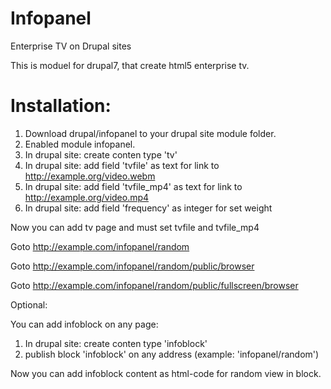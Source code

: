 Infopanel
=========

Enterprise TV on Drupal sites

This is moduel for drupal7, that create html5 enterprise tv.

Installation:
=============

1. Download drupal/infopanel to your drupal site module folder.
2. Enabled module infopanel.
3. In drupal site: create conten type 'tv'
4. In drupal site: add field 'tvfile' as text for link to http://example.org/video.webm
5. In drupal site: add field 'tvfile_mp4' as text for link to http://example.org/video.mp4
6. In drupal site: add field 'frequency' as integer for set weight

Now you can add tv page and must set tvfile and tvfile_mp4

Goto http://example.com/infopanel/random

Goto http://example.com/infopanel/random/public/browser

Goto http://example.com/infopanel/random/public/fullscreen/browser

Optional:

You can add infoblock on any page:

1. In drupal site: create conten type 'infoblock'
2. publish block 'infoblock' on any address (example: 'infopanel/random')

Now you can add infoblock content as html-code for random view in block.
